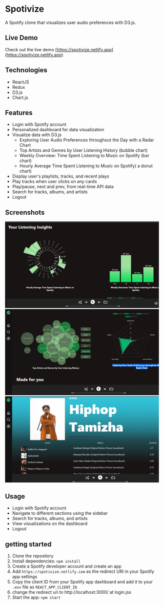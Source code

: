 # Spotivize

A Spotify clone that visualizes user audio preferences with D3.js.

## Live Demo

Check out the live demo [https://spotivize.netlify.app](https://spotivize.netlify.app)


## Technologies

- ReactJS
- Redux
- D3.js
- Chart.js

## Features

- Login with Spotify account
- Personalized dashboard for data visualization
- Visualize data with D3.js
  - Exploring User Audio Preferences throughout the Day with a Radar Chart
  - Top Artists and Genres by User Listening History (bubble chart)
  - Weekly Overview: Time Spent Listening to Music on Spotify (bar chart)
  - Hourly Average Time Spent Listening to Music on Spotify( a donut chart)
- Display user's playlists, tracks, and recent plays
- Play tracks when user clicks on any cards
- Play/pause, next and prev, from real-time API data
- Search for tracks, albums, and artists
- Logout


## Screenshots

![screenshot 1](./src/prev1.png)
![screenshot 1](./src/prev2.png)
![screenshot 1](./src/prev3.png)

## Usage
- Login with Spotify account
- Navigate to different sections using the sidebar
- Search for tracks, albums, and artists
- View visualizations on the dashboard
- Logout

## getting started

1. Clone the repository
2. Install dependencies: `npm install`
3. Create a Spotify developer account and create an app
4. Add `https://spotivize.netlify.com` as the redirect URI in your Spotify app settings
5. Copy the client ID from your Spotify app dashboard and add it to your `.env` file as `REACT_APP_CLIENT_ID`
6. change the redirect uri to http://localhost:3000/ at login.jsx
7. Start the app: `npm start`
